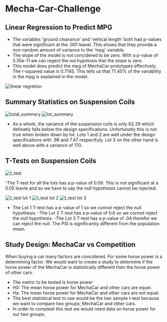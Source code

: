 # Mecha-Car-Challenge

## Linear Regression to Predict MPG

- The variables 'ground clearance' and 'vehical length' both had p-values that were significant at the .001 leavel.  This shows that they provide a non-random amount of variance to the 'mpg' variable.
- The slope of the model is not concidered to be zero.  With a p-value of 5.35e-11 we can regect the nul hypotosis that the slope is zero.  
- This model does predict the mpg of MechaCar prototypes effectively.  The r-squared value is 0.7145.  This tells us that 71.45% of the variability in the mpg is explained in the model.

![linear regretion](https://user-images.githubusercontent.com/117960721/235968205-d59a254c-92a8-4ab5-81bf-2cce34585711.png)


## Summary Statistics on Suspension Coils

![total_summary](https://user-images.githubusercontent.com/117960721/235968627-94f771e8-6e35-4d8d-b380-35d1f474bafb.png)
![lot_summary](https://user-images.githubusercontent.com/117960721/235968683-e1e306c7-ccb7-42c2-b0fa-211fad5d4427.png)

- As a whole, the variance of the suspension coils is only 62.29 which definetly falls below the design specifications.  Unfortunatly this is not true when broken down by lot.  Lots 1 and 2 are well under the design specifications with .98 and 7.47 respectfuly.  Lot 3 on the other hand is well above with a variance of 170.

## T-Tests on Suspension Coils

![t_test](https://user-images.githubusercontent.com/117960721/235970558-57ebcc75-2d09-4528-99b1-6a9aa5d461f2.png)

-The T-test for all the lots has a p-value of 0.06.  This is not significant at a 0.05 leavle and so we have to say the null hypothesis cannot be rejected.

![t_test lot 1](https://user-images.githubusercontent.com/117960721/235970651-7f4ba232-915d-4df0-bd78-abdeb630d111.png)
![t_test lot 2](https://user-images.githubusercontent.com/117960721/235970698-40b8a4e0-3661-4bfb-8f49-03c05a6c965a.png)
![t_test lot 3](https://user-images.githubusercontent.com/117960721/235970770-29ec1db6-93d0-48de-a010-50e5ec551f33.png)

- The Lot 1 T-test has a p-value of 1 so we connot reject the null hypothesis.
-The Lot 2 T-test has a p-value of 0.6 so we connot reject the null hypothesis.
-The Lot 3 T-test has a p-value of .04 therefor we can reject the null.  The PSI is significantly different from the population mean.

## Study Design: MechaCar vs Competition

When buying a car many factors are concidered.  For some horse power is a determining factor.  We would want to create a study to determine if the horse power of the MechaCar is statistically different then the horse power of other cars.
- The metric to be tested is horse power
- H0: The mean horse power for MechaCar and other cars are equel.
- Ha: The mean horse power for MechaCar and other cars are not equal.
- The best statistical test to use would be the two sample t-test because we want to compare two groups; MechaCar and other cars.
- In order to compleat this test we would need data on horse power for our two groups.  
